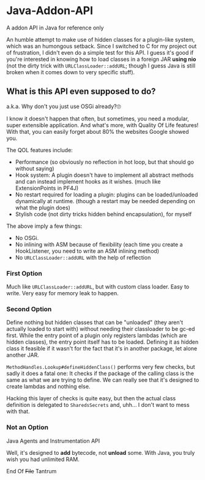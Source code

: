 # Java-Addon-API
A addon API in Java for reference only

An humble attempt to make use of hidden classes for a plugin-like system, which was an humongous setback. Since I switched to C for my project out of frustration, I didn't even do a simple test for this API. I guess it's good if you're interested in knowing how to load classes in a foreign JAR **using nio** (not the dirty trick with `URLClassLoader::addURL`; though I guess Java is still broken when it comes down to very specific stuff).

## What is this API even supposed to do?

a.k.a. Why don't you just use OSGi already?🙄

I know it doesn't happen that often, but sometimes, you need a modular, super extensible application. And what's more, with Quality Of Life features!
With that, you can easily forget about 80% the websites Google showed you.

The QOL features include:

- Performance (so obviously no reflection in hot loop, but that should go without saying)
- Hook system: A plugin doesn't have to implement all abstract methods and can instead implement hooks as it wishes. (much like ExtensionPoints in PF4J)
- No restart required for loading a plugin: plugins can be loaded/unloaded dynamically at runtime. (though a restart may be needed depending on what the plugin does)
- Stylish code (not dirty tricks hidden behind encapsulation), for myself

The above imply a few things:

- No OSGi.
- No inlining with ASM because of flexibility (each time you create a HookListener, you need to write an ASM inlining method)
- No `URLClassLoader::addURL` with the help of reflection

### First Option

Much like `URLClassLoader::addURL`, but with custom class loader. Easy to write. Very easy for memory leak to happen.

### Second Option

Define nothing but hidden classes that can be "unloaded" (they aren't actually loaded to start with) without needing their classloader to be gc-ed first.
While the entry point of a plugin only registers lambdas (which are hidden classes), the entry point itself has to be loaded. Defining it as hidden class it feasible if it wasn't for the fact that it's in another package, let alone another JAR.

`MethodHandles.Lookup#defineHiddenClass()` performs very few checks, but sadly it does a fatal one: It checks if the package of the calling class is the same as what we are trying to define. We can really see that it's designed to create lambdas and nothing else.

Hacking this layer of checks is quite easy, but then the actual class definition is delegated to `SharedsSecrets` and, uhh... I don't want to mess with that.

### Not an Option

Java Agents and Instrumentation API

Well, it's designed to **add** bytecode, not **unload** some. With Java, you truly wish you had unlimited RAM.

End Of ~~File~~ Tantrum
